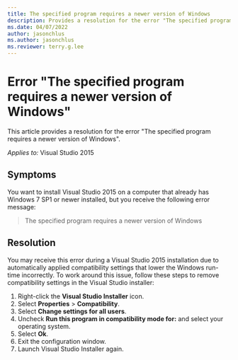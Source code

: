 ```yaml
---
title: The specified program requires a newer version of Windows
description: Provides a resolution for the error "The specified program requires a newer version of Windows".
ms.date: 04/07/2022
author: jasonchlus
ms.author: jasonchlus
ms.reviewer: terry.g.lee
---
```


# Error "The specified program requires a newer version of Windows"

This article provides a resolution for the error "The specified program requires a newer version of Windows".

_Applies to:_&nbsp;Visual Studio 2015

## Symptoms

You want to install Visual Studio 2015 on a computer that already has Windows 7 SP1 or newer installed, but you receive the following error message:

> The specified program requires a newer version of Windows

## Resolution

You may receive this error during a Visual Studio 2015 installation due to automatically applied compatibility settings that lower the Windows run-time incorrectly. To work around this issue, follow these steps to remove compatibility settings in the Visual Studio installer:

1. Right-click the **Visual Studio Installer** icon.
1. Select **Properties** > **Compatibility**.
1. Select **Change settings for all users**.
1. Uncheck **Run this program in compatibility mode for:** and select your operating system.
1. Select **Ok**.
1. Exit the configuration window.
1. Launch Visual Studio Installer again.
